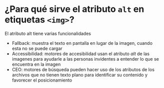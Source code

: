# ¿Para qué sirve el atributo `alt` en etiquetas `<img>`?

El atributo alt tiene varias funcionalidades

- Fallback: muestra el texto en pantalla en lugar de la imagen, cuando esta no se puede cargar
- Accessibilidad: motores de accesibilidad usan el atributo *alt* de las imagenes para ayudarle a las personas invidentes a entender lo que se encuentra en la imagen
- CEO: motores de búsqueda pueden hacer uso de los atributos de los archivos que no tienen texto plano para identificar su contenido y favorecer el posicionamiento
